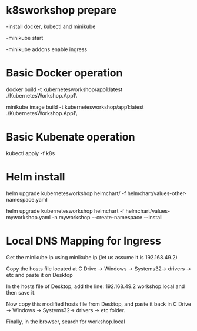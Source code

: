 # k8sworkshop prepare

-install docker, kubectl and minikube

-minikube start

-minikube addons enable ingress

# Basic Docker operation

docker build -t kubernetesworkshop/app1:latest .\KubernetesWorkshop.App1\

minikube image build -t kubernetesworkshop/app1:latest .\KubernetesWorkshop.App1\

# Basic Kubenate operation

kubectl apply -f k8s

# Helm install

helm upgrade kubernetesworkshop helmchart/ -f helmchart/values-other-namespace.yaml

helm upgrade kubernetesworkshop helmchart -f helmchart/values-myworkshop.yaml -n myworkshop --create-namespace --install

# Local DNS Mapping for Ingress

Get the minikube ip using minikube ip (let us assume it is 192.168.49.2)

Copy the hosts file located at C Drive -> Windows -> Systems32-> drivers -> etc and paste it on Desktop

In the hosts file of Desktop, add the line: 192.168.49.2 workshop.local and then save it.

Now copy this modified hosts file from Desktop, and paste it back in C Drive -> Windows -> Systems32-> drivers -> etc folder.

Finally, in the browser, search for workshop.local




